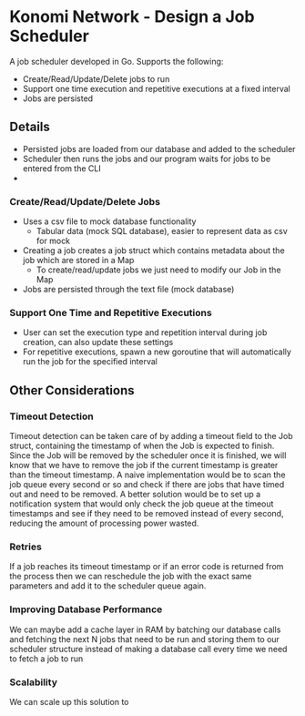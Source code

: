# Konomi Network - Design a Job Scheduler

A job scheduler developed in Go. Supports the following:

- Create/Read/Update/Delete jobs to run
- Support one time execution and repetitive executions at a fixed interval
- Jobs are persisted

## Details

- Persisted jobs are loaded from our database and added to the scheduler
- Scheduler then runs the jobs and our program waits for jobs to be entered from the CLI
- 

### Create/Read/Update/Delete Jobs

- Uses a csv file to mock database functionality
  - Tabular data (mock SQL database), easier to represent data as csv for mock
- Creating a job creates a job struct which contains metadata about the job which are stored in a Map
  - To create/read/update jobs we just need to modify our Job in the Map
- Jobs are persisted through the text file (mock database)


### Support One Time and Repetitive Executions

- User can set the execution type and repetition interval during job creation, can also update these settings
- For repetitive executions, spawn a new goroutine that will automatically run the job for the specified interval

## Other Considerations

### Timeout Detection

Timeout detection can be taken care of by adding a timeout field to the Job struct, containing the timestamp 
of when the Job is expected to finish. Since the Job will be removed by the scheduler once it is finished, we will know 
that we have to remove the job if the current timestamp is greater than the timeout timestamp. A naive implementation would 
be to scan the job queue every second or so and check if there are jobs that have timed out and need to be removed. A better solution would 
be to set up a notification system that would only check the job queue at the timeout timestamps and see if they need to be removed instead of 
every second, reducing the amount of processing power wasted.

### Retries

If a job reaches its timeout timestamp or if an error code is returned from the process then we can reschedule 
the job with the exact same parameters and add it to the scheduler queue again.

### Improving Database Performance

We can maybe add a cache layer in RAM by batching our database calls and fetching the next N jobs that need to be run and storing 
them to our scheduler structure instead of making a database call every time we need to fetch a job to run

### Scalability

We can scale up this solution to 

